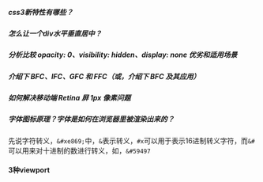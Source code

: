 ##### css3新特性有哪些？

##### 怎么让一个div水平垂直居中？

##### 分析比较 opacity: 0、visibility: hidden、display: none 优劣和适用场景

##### 介绍下 BFC、IFC、GFC 和 FFC（或，介绍下 BFC 及其应用）

##### 如何解决移动端 Retina 屏 1px 像素问题

##### 字体图标原理？字体是如何在浏览器里被渲染出来的？

先说字符转义，`&#xe869;`中，`&`表示转义，`#x`可以用于表示16进制转义字符，而`&#`可以用来对十进制的数进行转义，如，`&#59497`

#### 3种viewport